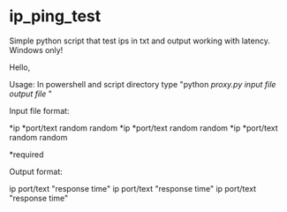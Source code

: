 # ip_ping_test
Simple python script that test ips in txt and output working with latency. Windows only!

Hello, 

Usage:
In powershell and script directory type "python *proxy.py* *input file* *output file* "

Input file format:

*ip  *port/text  random  random
*ip  *port/text  random  random
*ip  *port/text  random  random

*required

Output format:

ip  port/text "response time"
ip  port/text "response time"
ip  port/text "response time"

